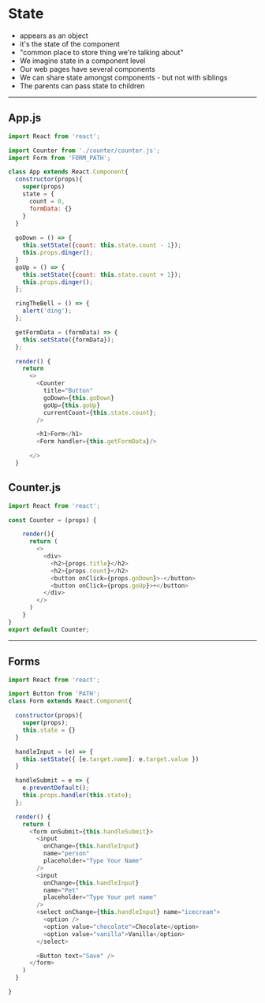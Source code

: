 # State
* appears as an object
* it's the state of the component
* "common place to store thing we're talking about"
* We imagine state in a component level
* Our web pages have several components
* We can share state amongst components - but not with siblings
* The parents can pass state to children

---

## App.js
```js
import React from 'react';

import Counter from './counter/counter.js';
import Form from 'FORM_PATH';

class App extends React.Component{
  constructor(props){
    super(props)
    state = {
      count = 0,
      formData: {}
    }
  }
  
  goDown = () => {
    this.setState({count: this.state.count - 1});
    this.props.dinger();
  }
  goUp = () => {
    this.setState({count: this.state.count + 1});
    this.props.dinger();
  };

  ringTheBell = () => {
    alert('ding');
  };

  getFormData = (formData) => {
    this.setState({formData});
  };

  render() {
    return 
      <>
        <Counter 
          title="Button"
          goDown={this.goDown} 
          goUp={this.goUp} 
          currentCount={this.state.count};
        />

        <h1>Form</h1>
        <Form handler={this.getFormData}/>

      </>
  }
```
## Counter.js
```js
import React from 'react';

const Counter = (props) {

    render(){
      return (
        <>
          <div>
            <h2>{props.title}</h2>
            <h2>{props.count}</h2>
            <button onClick={props.goDown}>-</button>
            <button onClick={props.goUp}>+</button>
          </div>
        </>
      )
    }
}
export default Counter;
```

---

## Forms
```js
import React from 'react';

import Button from 'PATH';
class Form extends React.Component{

  constructor(props){
    super(props);
    this.state = {}
  }

  handleInput = (e) => {
    this.setState({ [e.target.name]: e.target.value })
  }

  handleSubmit = e => {
    e.preventDefault();
    this.props.handler(this.state);
  };

  render() {
    return (
      <form onSubmit={this.handleSubmit}>
        <input 
          onChange={this.handleInput} 
          name="person" 
          placeholder="Type Your Name" 
        />
        <input 
          onChange={this.handleInput} 
          name="Pet" 
          placeholder="Type Your pet name" 
        />
        <select onChange={this.handleInput} name="icecream">
          <option />
          <option value="chocolate">Chocolate</option>
          <option value="vanilla">Vanilla</option>
        </select>

        <Button text="Save" />
      </form>
    )
  }

}


```